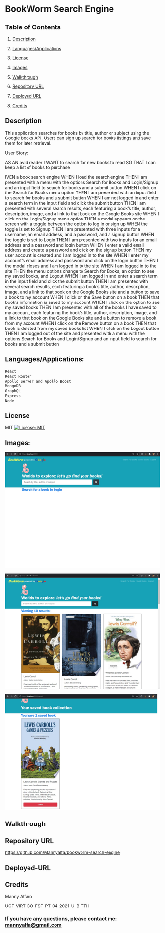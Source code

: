 # BookWorm Search Engine

## Table of Contents
1. [Description](#description)

2. [Languages/Applications](#languages-applications)

3. [License](#license)

5. [Images](#images)

6. [Walkthrough](#walkthrough)

7. [Repository URL](#repository-url)

8. [Deployed URL](#deployed-url)

9. [Credits](#credits)

## Description
This application searches for books by title, author or subject using the Google books API.
Users can sign up search for books listings and save them for later retrieval.

User Story:

AS AN avid reader
I WANT to search for new books to read
SO THAT I can keep a list of books to purchase

IVEN a book search engine
WHEN I load the search engine
THEN I am presented with a menu with the options Search for Books and Login/Signup and an input field to search for books and a submit button
WHEN I click on the Search for Books menu option
THEN I am presented with an input field to search for books and a submit button
WHEN I am not logged in and enter a search term in the input field and click the submit button
THEN I am presented with several search results, each featuring a book’s title, author, description, image, and a link to that book on the Google Books site
WHEN I click on the Login/Signup menu option
THEN a modal appears on the screen with a toggle between the option to log in or sign up
WHEN the toggle is set to Signup
THEN I am presented with three inputs for a username, an email address, and a password, and a signup button
WHEN the toggle is set to Login
THEN I am presented with two inputs for an email address and a password and login button
WHEN I enter a valid email address and create a password and click on the signup button
THEN my user account is created and I am logged in to the site
WHEN I enter my account’s email address and password and click on the login button
THEN I the modal closes and I am logged in to the site
WHEN I am logged in to the site
THEN the menu options change to Search for Books, an option to see my saved books, and Logout
WHEN I am logged in and enter a search term in the input field and click the submit button
THEN I am presented with several search results, each featuring a book’s title, author, description, image, and a link to that book on the Google Books site and a button to save a book to my account
WHEN I click on the Save button on a book
THEN that book’s information is saved to my account
WHEN I click on the option to see my saved books
THEN I am presented with all of the books I have saved to my account, each featuring the book’s title, author, description, image, and a link to that book on the Google Books site and a button to remove a book from my account
WHEN I click on the Remove button on a book
THEN that book is deleted from my saved books list
WHEN I click on the Logout button
THEN I am logged out of the site and presented with a menu with the options Search for Books and Login/Signup and an input field to search for books and a submit button  


## Languages/Applications:

    React
    React Router
    Apollo Server and Apollo Boost
    MongoDB
    GraphQL
    Express
    Node


## License
MIT [![License: MIT](https://img.shields.io/badge/License-MIT-yellow.svg)](https://opensource.org/licenses/MIT)

  
## Images:
![screenshot](https://github.com/Mannyalfa/bookworm-search-engine/blob/main/client/src/images/search-page.jpg)

![screenshot](https://github.com/Mannyalfa/bookworm-search-engine/blob/main/client/src/images/search-results.jpg)

![screenshot](https://github.com/Mannyalfa/bookworm-search-engine/blob/main/client/src/images/saved-books.jpg)


## Walkthrough


## Repository URL
https://github.com/Mannyalfa/bookworm-search-engine

## Deployed-URL
  

## Credits
Manny Alfaro

UCF-VIRT-BO-FSF-PT-04-2021-U-B-TTH



### If you have any questions, please contact me: mannyalfa@gmail.com
